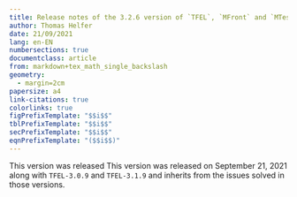 ```yaml
---
title: Release notes of the 3.2.6 version of `TFEL`, `MFront` and `MTest`
author: Thomas Helfer
date: 21/09/2021
lang: en-EN
numbersections: true
documentclass: article
from: markdown+tex_math_single_backslash
geometry:
  - margin=2cm
papersize: a4
link-citations: true
colorlinks: true
figPrefixTemplate: "$$i$$"
tblPrefixTemplate: "$$i$$"
secPrefixTemplate: "$$i$$"
eqnPrefixTemplate: "($$i$$)"
---
```


This version was released This version was released on September 21,
2021 along with `TFEL-3.0.9` and `TFEL-3.1.9` and inherits from the
issues solved in those versions.
